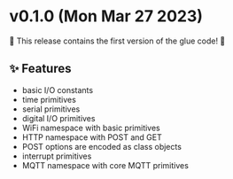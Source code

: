 # v0.1.0 (Mon Mar 27 2023)

:tada: This release contains the first version of the glue code! :tada:

## :sparkles: Features

+ basic I/O constants
+ time primitives
+ serial primitives
+ digital I/O primitives
+ WiFi namespace with basic primitives
+ HTTP namespace with POST and GET
+ POST options are encoded as class objects
+ interrupt primitives
+ MQTT namespace with core MQTT primitives

